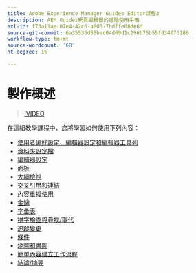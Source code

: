 ```yaml
---
title: Adobe Experience Manager Guides Editor課程3
description: AEM Guides網頁編輯器的進階使用手冊
exl-id: f73a11ae-07e4-42c6-a803-7bdffe08de6d
source-git-commit: 6a35536d55bec04d69d1c296b75b55f034f70186
workflow-type: tm+mt
source-wordcount: '68'
ht-degree: 1%

---
```


# 製作概述

>[!VIDEO](https://video.tv.adobe.com/v/342759?quality=12&learn=on)

在這組教學課程中，您將學習如何使用下列內容：

- [使用者偏好設定、編輯器設定和編輯器工具列](user-settings-preferences-toolbars.md)
- [資料夾設定檔](folder-profiles.md)
- [編輯器設定](editor-configuration.md)
- [面板](panels.md)
- [大綱檢視](outline-view.md)
- [交叉引用和連結](cross-references-and-links.md)
- [內容重複使用](content-reuse.md)
- [金鑰](keys.md)
- [字彙表](glossary.md)
- [拼字檢查與尋找/取代](spell-check.md)
- [追蹤變更](track-changes.md)
- [條件](conditions.md)
- [地圖和書圖](maps-and-bookmaps.md)
- [簡單內容建立工作流程](simple-content-creation-workflows.md)
- [結論/摘要](recap.md)
